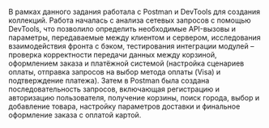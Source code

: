   В рамках данного задания работала с Postman и DevTools для создания коллекций.
  Работа началась с анализа сетевых запросов с помощью DevTools, что позволило определить необходимые API-вызовы и параметры, передаваемые между клиентом и сервером, исследования взаимодействия фронта с бэком, тестирования интеграции модулей – проверка корректности передачи данных между корзиной, оформлением заказа и платёжной системой (настройка сценариев оплаты, отправка запросов на выбор метода оплаты (Visa) и подтверждение платежа). 
  Затем в Postman была создана последовательность запросов, включающая регистрацию и авторизацию пользователя, получение корзины, поиск города, выбор и добавление товара, настройку параметров доставки и финальное оформление заказа с оплатой картой.
